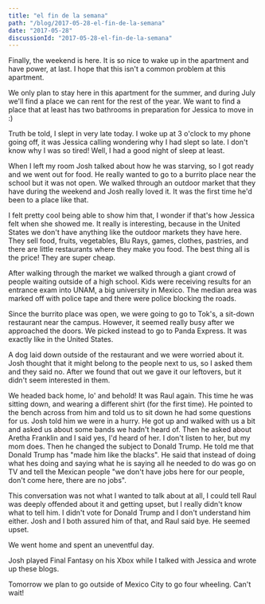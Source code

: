 ```yaml
---
title: "el fin de la semana"
path: "/blog/2017-05-28-el-fin-de-la-semana"
date: "2017-05-28"
discussionId: "2017-05-28-el-fin-de-la-semana"
---
```


Finally, the weekend is here. It is so nice to wake up in the apartment and have power, at last. I hope that this isn't a common problem at this apartment.

We only plan to stay here in this apartment for the summer, and during July we'll find a place we can rent for the rest of the year. We want to find a place that at least has two bathrooms in preparation for Jessica to move in :)

Truth be told, I slept in very late today. I woke up at 3 o'clock to my phone going off, it was Jessica calling wondering why I had slept so late. I don't know why I was so tired! Well, I had a good night of sleep at least.

When I left my room Josh talked about how he was starving, so I got ready and we went out for food. He really wanted to go to a burrito place near the school but it was not open. We walked through an outdoor market that they have during the weekend and Josh really loved it. It was the first time he'd been to a place like that.

I felt pretty cool being able to show him that, I wonder if that's how Jessica felt when she showed me. It really is interesting, because in the United States we don't have anything like the outdoor markets they have here. They sell food, fruits, vegetables, Blu Rays, games, clothes, pastries, and there are little restaurants where they make you food. The best thing all is the price! They are super cheap.

After walking through the market we walked through a giant crowd of people waiting outside of a high school. Kids were receiving results for an entrance exam into UNAM, a big university in Mexico. The median area was marked off with police tape and there were police blocking the roads.

Since the burrito place was open, we were going to go to Tok's, a sit-down restaurant near the campus. However, it seemed really busy after we approached the doors. We picked instead to go to Panda Express. It was exactly like in the United States.

A dog laid down outside of the restaurant and we were worried about it. Josh thought that it might belong to the people next to us, so I asked them and they said no. After we found that out we gave it our leftovers, but it didn't seem interested in them.

We headed back home, lo' and behold! It was Raul again. This time he was sitting down, and wearing a different shirt (for the first time). He pointed to the bench across from him and told us to sit down he had some questions for us. Josh told him we were in a hurry. He got up and walked with us a bit and asked us about some bands we hadn't heard of. Then he asked about Aretha Franklin and I said yes, I'd heard of her. I don't listen to her, but my mom does. Then he changed the subject to Donald Trump. He told me that Donald Trump has "made him like the blacks". He said that instead of doing what hes doing and saying what he is saying all he needed to do was go on TV and tell the Mexican people "we don't have jobs here for our people, don't come here, there are no jobs".

This conversation was not what I wanted to talk about at all, I could tell Raul was deeply offended about it and getting upset, but I really didn't know what to tell him. I didn't vote for Donald Trump and I don't understand him either. Josh and I both assured him of that, and Raul said bye. He seemed upset.

We went home and spent an uneventful day.

Josh played Final Fantasy on his Xbox while I talked with Jessica and wrote up these blogs.

Tomorrow we plan to go outside of Mexico City to go four wheeling. Can't wait!
